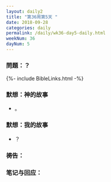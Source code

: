 ```yaml
---
layout: daily2
title: "第36周第5天 "
date: 2018-09-28
categories: daily
permalink: /daily/wk36-day5-daily.html
weekNum: 36
dayNum: 5
---
```


### 問題：？

{%- include BibleLinks.html -%}

### 默想：神的故事 
+ 。

### 默想：我的故事
+ ？

### 祷告：

### 笔记与回应：
